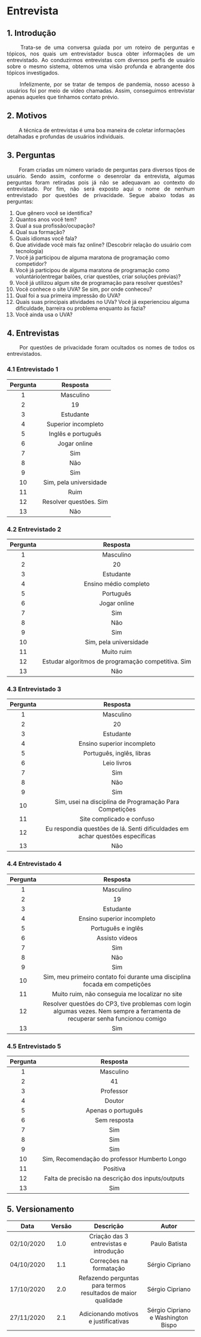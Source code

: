 # Entrevista

## 1. Introdução

<p align="justify"> &emsp;&emsp; Trata-se de uma conversa guiada por um roteiro de perguntas e tópicos, nos quais um entrevistador busca obter informações de um entrevistado. ​Ao conduzirmos entrevistas com diversos perfis de usuário sobre o mesmo sistema, obtemos uma visão profunda e abrangente dos tópicos investigados.</p>

<p align="justify"> &emsp;&emsp; Infelizmente, por se tratar de tempos de pandemia, nosso acesso à usuários foi por meio de vídeo chamadas. Assim, conseguimos entrevistar apenas aqueles que tinhamos contato prévio.</p>

## 2. Motivos

&emsp;&emsp; A técnica de entrevistas é uma boa maneira de coletar informações detalhadas e profundas de usuários individuais.

## 3. Perguntas

<p align="justify"> &emsp;&emsp; Foram criadas um número variado de perguntas para diversos tipos de usuário. Sendo assim, conforme o desenrolar da entrevista, algumas perguntas foram retiradas pois já não se adequavam ao contexto do entrevistado. Por fim, não será exposto aqui o nome de nenhum entrevistado por questões de privacidade. Segue abaixo todas as perguntas:</p>

1. Que gênero você se identifica?
2. Quantos anos você tem?
3. Qual a sua profissão/ocupação?
4. Qual sua formação?
5. Quais idiomas você fala?
6. Que atividade você mais faz online? (Descobrir relação do usuário com tecnologia)
7. Você já participou de alguma maratona de programação como competidor?
8. Você já participou de alguma maratona de programação como voluntário(entregar balões, criar questões, criar soluções prévias)?
9. Você já utilizou algum site de programação para resolver questões?
10. Você conhece o site UVA? Se sim, por onde conheceu?
11. Qual foi a sua primeira impressão do UVA?
12. Quais suas principais atividades no UVa? Você já experienciou alguma dificuldade, barreira ou problema enquanto às fazia?
13. Você ainda usa o UVA?

## 4. Entrevistas

<p align="justify"> &emsp;&emsp; Por questões de privacidade foram ocultados os nomes de todos os entrevistados.</p>

### 4.1 Entrevistado 1

|Pergunta|Resposta|
|:-:|:-:|
|1|Masculino|
|2|19|
|3|Estudante|
|4|Superior incompleto|
|5|Inglês e português|
|6|Jogar online|
|7|Sim|
|8|Não|
|9|Sim|
|10|Sim, pela universidade|
|11|Ruim|
|12|Resolver questões. Sim|
|13|Não|

### 4.2 Entrevistado 2

|Pergunta|Resposta|
|:-:|:-:|
|1|Masculino|
|2|20|
|3|Estudante|
|4|Ensino médio completo|
|5|Português|
|6|Jogar online|
|7|Sim|
|8|Não|
|9|Sim|
|10|Sim, pela universidade|
|11|Muito ruim|
|12|Estudar algoritmos de programação competitiva. Sim|
|13|Não|

### 4.3 Entrevistado 3

|Pergunta|Resposta|
|:-:|:-:|
|1|Masculino|
|2|20|
|3|Estudante|
|4|Ensino superior incompleto|
|5|Português, inglês, libras|
|6|Leio livros|
|7|Sim|
|8|Não|
|9|Sim|
|10|Sim, usei na disciplina de Programação Para Competições|
|11|Site complicado e confuso|
|12|Eu respondia questões de lá. Senti dificuldades em achar questões específicas|
|13|Não|

### 4.4 Entrevistado 4

|Pergunta|Resposta|
|:-:|:-:|
|1|Masculino|
|2|19|
|3|Estudante|
|4|Ensino superior incompleto|
|5|Português e inglês|
|6|Assisto vídeos|
|7|Sim|
|8|Não|
|9|Sim|
|10|Sim, meu primeiro contato foi durante uma disciplina focada em competições|
|11|Muito ruim, não conseguia me localizar no site|
|12|Resolver questões do CP3,  tive problemas com login algumas vezes. Nem sempre a ferramenta de recuperar senha funcionou comigo|
|13|Sim|

### 4.5 Entrevistado 5

|Pergunta|Resposta|
|:-:|:-:|
|1|Masculino|
|2|41|
|3|Professor|
|4|Doutor|
|5|Apenas o português|
|6|Sem resposta|
|7|Sim|
|8|Sim|
|9|Sim|
|10|Sim, Recomendação do professor Humberto Longo|
|11|Positiva|
|12|Falta de precisão na descrição dos inputs/outputs|
|13|Sim|


## 5. Versionamento

|Data|Versão|Descrição|Autor|
|:-:|:-:|:-:|:-:|
|02/10/2020|1.0|Criação das 3 entrevistas e introdução|Paulo Batista|
|04/10/2020|1.1|Correções na formatação|Sérgio Cipriano|
|17/10/2020|2.0|Refazendo perguntas para termos resultados de maior qualidade|Sérgio Cipriano|
|27/11/2020|2.1|Adicionando motivos e justificativas|Sérgio Cipriano e Washington Bispo|
